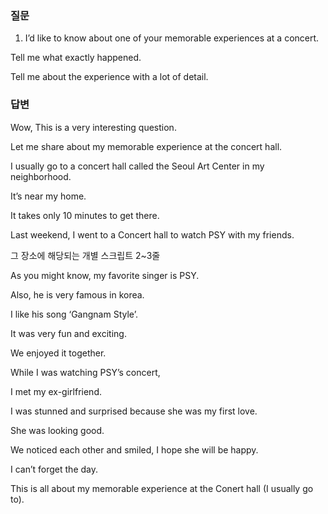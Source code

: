 ### 질문

1. I’d like to know about one of your memorable experiences at a concert.

Tell me what exactly happened.

Tell me about the experience with a lot of detail.

### 답변

Wow, This is a very interesting question.

Let me share about my memorable experience at the concert hall.

I usually go to a concert hall called the Seoul Art Center in my neighborhood.

It’s near my home.

It takes only 10 minutes to get there.

Last weekend, I went to a Concert hall to watch PSY with my friends.

그 장소에 해당되는 개별 스크립트 2~3줄

As you might know, my favorite singer is PSY.

Also, he is very famous in korea. 

I like his song ‘Gangnam Style’.

It was very fun and exciting.

We enjoyed it together.

While I was watching PSY’s concert,

I met my ex-girlfriend.

I was stunned and surprised because she was my first love.

She was looking good.

We noticed each other and smiled, I hope she will be happy.

I can’t forget the day.

This is all about my memorable experience at the Conert hall (I usually go to).